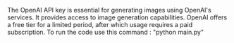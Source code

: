  The OpenAI API key is essential for generating images using OpenAI's services. It provides access to image generation capabilities. OpenAI offers a free tier for a limited period, after which usage requires a paid subscription.
To run the code use this command : "python main.py" 
